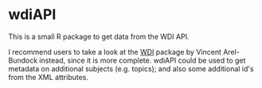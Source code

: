 wdiAPI
======

This is a small R package to get data from the WDI API.

I recommend users to take a look at the [WDI](https://github.com/vincentarelbundock/WDI) package by Vincent Arel-Bundock instead,
since it is more complete. wdiAPI could be used to get metadata on additional subjects (e.g. topics); and also some additional id's from the XML attributes. 
